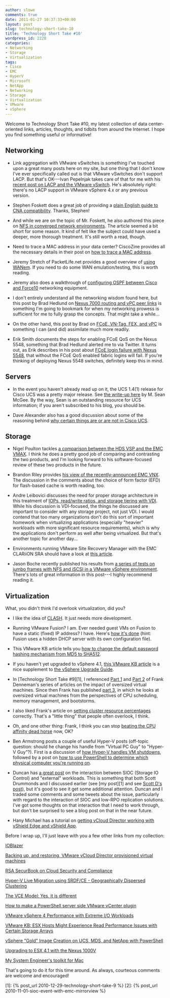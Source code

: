 ```yaml
---
author: slowe
comments: true
date: 2011-01-27 10:37:33+00:00
layout: post
slug: technology-short-take-10
title: 'Technology Short Take #10'
wordpress_id: 2228
categories:
- Networking
- Storage
- Virtualization
tags:
- Cisco
- EMC
- HyperV
- Microsoft
- NetApp
- Networking
- Storage
- Virtualization
- VMware
- vSphere
---
```


Welcome to Technology Short Take #10, my latest collection of data center-oriented links, articles, thoughts, and tidbits from around the Internet. I hope you find something useful or informative!

## Networking

* Link aggregation with VMware vSwitches is something I've touched upon a great many posts here on my site, but one thing that I don't know I've ever specifically called out is that VMware vSwitches don't support LACP. But that's OK---Ivan Pepelnjak takes care of that for me with his [recent post on LACP and the VMware vSwitch](http://blog.ioshints.info/2011/01/vmware-vswitch-does-not-support-lacp.html). He's absolutely right: there's no LACP support in VMware vSphere 4.x or any previous version.

* Stephen Foskett does a great job of providing a [plain English guide to CNA compatibility](http://blog.fosketts.net/2011/01/24/vmware-esx-fcoe-cna-compatibility-plain-english/). Thanks, Stephen!

* And while we are on the topic of Mr. Foskett, he also authored this piece on [NFS in converged network environments](http://www.networkcomputing.com/next-gen-network/is-nfs-a-viable-protocol-for-converged-networking.php). The article seemed a bit short for some reason. It kind of felt like the subject could have used a deeper, more thorough treatment. It's still worth a read, though.

* Need to trace a MAC address in your data center? CiscoZine provides all the necessary details in their post on [how to trace a MAC address](http://www.ciscozine.com/2011/01/12/how-to-trace-mac-address/).

* Jeremy Stretch of PacketLife.net provides a good overview of [using WANem](http://packetlife.net/blog/2011/jan/12/emulating-wans-wanem/). If you need to do some WAN emulation/testing, this is worth reading.

* Jeremy also does a walkthrough of [configuring OSPF between Cisco and Force10](http://packetlife.net/blog/2010/nov/8/configuring-ospfv2-between-cisco-and-force10/) networking equipment.

* I don't entirely understand all the networking wisdom found here, but this post by Brad Hedlund on [Nexus 7000 routing and vPC peer links](http://bradhedlund.com/2010/12/16/routing-over-nexus-7000-vpc-peer-link-yes-and-no/) is something I'm going to bookmark for when my networking prowess is sufficient for me to fully grasp the concepts. That might take a while...

* On the other hand, this post by Brad on [FCoE, VN-Tag, FEX, and vPC](http://bradhedlund.com/2010/12/09/great-questions-on-fcoe-vntag-fex-vpc/) is something I can (and did) assimilate much more readily.

* Erik Smith documents the steps for enabling FCoE QoS on the Nexus 5548, something that Brad Hedlund alerted me to via Twitter. It turns out, as Erik describes in his post about [FCoE login failure with Nexus 5548](http://brasstacksblog.typepad.com/brass-tacks/2011/01/fcoe-login-failure-when-connecting-to-nexus-5548.html), that without the FCoE QoS enabled fabric logins will fail. If you're thinking of deploying Nexus 5548 switches, definitely keep this in mind.

## Servers

* In the event you haven't already read up on it, the UCS 1.4(1) release for Cisco UCS was a pretty major release. See [the write-up here](http://www.mseanmcgee.com/2010/12/ciscos-stocking-stuffer-for-ucs-customers-firmware-release-1-41/) by M. Sean McGee. By the way, Sean is an outstanding resource for UCS information; if you aren't subscribed to his blog, you should be.

* Dave Alexander also has a good discussion about some of the reasoning behind [why certain things are or are not in Cisco UCS](http://www.unifiedcomputingblog.com/?p=178).

## Storage

* Nigel Poulton tackles [a comparison between the HDS VSP and the EMC VMAX](http://blog.nigelpoulton.com/vmax-vs-vsp/). I think he does a pretty good job of comparing and contrasting the two products, and I'm looking forward to his software-focused review of these two products in the future.

* Brandon Riley provides [his view of the recently-announced EMC VNX](http://www.virtualinsanity.com/index.php/2011/01/21/my-take-on-emc-vnx/). The discussion in the comments about the choice of form factor (EFD) for flash-based cache is worth reading, too.

* Andre Leibovici discusses the need for proper storage architecture in this treatment of [IOPs, read/write ratios, and storage tiering with VDI](http://myvirtualcloud.net/?p=1421). While his discussion is VDI-focused, the things he discussed are important to consider with any storage project, not just VDI. I would contend that too many organizations don't do this sort of important homework when virtualizing applications (especially "heavier" workloads with more significant resource requirements), which is why the applications don't perform as well after being virtualized. But that's another topic for another day...

* Environments running VMware Site Recovery Manager with the EMC CLARiiON SRA should have a look at [this article](http://goingvirtual.wordpress.com/2011/01/07/vmware-srm-with-clariion-sra-gotcha/).

* Jason Boche recently published his results from [a series of tests on jumbo frames with NFS and iSCSI in a VMware vSphere environment](http://www.boche.net/blog/index.php/2011/01/24/jumbo-frames-comparison-testing-with-ip-storage-and-vmotion/). There's lots of great information in this post---I highly recommend reading it.

## Virtualization

What, you didn't think I'd overlook virtualization, did you?

* I like the idea of [CLASH](http://blog.mccrory.me/2011/01/11/clash-cloud-admin-shell/). It just needs more development.

* Running VMware Fusion? I am. Ever needed guest VMs on Fusion to have a static (fixed) IP address? I have. Here's [how it's done](http://www.stereoplex.com/blog/vmware-fusion-guests-with-a-static-ip) (hint: Fusion uses a hidden DHCP server with its own configuration file).

* This VMware KB article tells you [how to change the default password hashing mechanism from MD5 to SHA512](http://kb.vmware.com/kb/1032666).

* If you haven't yet upgraded to vSphere 4.1, [this VMware KB article](http://kb.vmware.com/kb/1022104) is a nice supplement to [the vSphere Upgrade Guide](http://www.vmware.com/pdf/vsphere4/r41/vsp_41_upgrade_guide.pdf).

* In [Technology Short Take #9][1], I referenced [Part 1](http://frankdenneman.nl/2010/12/impact-of-oversized-virtual-machines-part-1/) and [Part 2](http://frankdenneman.nl/2010/12/impact-of-oversized-virtual-machines-part-2/) of Frank Denneman's series of articles on the impact of oversized virtual machines. Since then Frank has published [part 3](http://frankdenneman.nl/2011/01/impact-of-oversized-virtual-machines-part-3/), in which he looks at oversized virtual machines from the perspectives of CPU scheduling, memory management, and bootstorms.

* I also liked Frank's article on [setting cluster resource percentages](http://frankdenneman.nl/2011/01/setting-correct-percentage-of-cluster-resources-reserved/) correctly. That's a "little thing" that people often overlook, I think.

* Oh, and one other thing: Frank, I think you can stop [beating the CPU affinity dead horse](http://frankdenneman.nl/2011/01/beating-a-dead-horse-using-cpu-affinity/) now, OK?

* Ben Armstrong posts a couple of useful Hyper-V posts (off-topic question: should he change his handle from "Virtual PC Guy" to "Hyper-V Guy"?). First is a discussion of [how Hyper-V handles VM shutdowns](http://blogs.msdn.com/b/virtual_pc_guy/archive/2011/01/11/shutting-down-a-virtual-machine.aspx), followed by a post on [how to use PowerShell to determine which physical computer you're running on](http://blogs.msdn.com/b/virtual_pc_guy/archive/2011/01/07/what-physical-computer-am-i-on.aspx).

* Duncan has [a great post](http://www.yellow-bricks.com/2011/01/20/enable-storage-io-control-on-all-datastores/) on the interaction between SIOC (Storage IO Control) and "external" workloads. This is something that both Scott Drummonds and I discussed earlier (see [my post][1] and see [Scott D's post](http://vpivot.com/2010/11/03/sioc-event-ignore-or-panic/)), but it's good to see it get some additional attention. Duncan and I traded some comments and some tweets about the issue, particularly with regard to the interaction of SIOC and low-RPO replication solutions. I've got some thoughts on that interaction that I need to work through, but don't be surprised to see a blog post on that in the near future.

* Hany Michael has a tutorial on [getting vCloud Director working with vShield Edge and vShield App](http://www.hypervizor.com/2011/01/integrating-vmware-vcloud-director-with-vshield-edge-and-vshield-app/).

Before I wrap up, I'll just leave with you a few other links from my collection:

[IOBlazer](http://labs.vmware.com/flings/ioblazer)  

[Backing up, and restoring, VMware vCloud Director provisioned virtual machines](http://blogs.vmware.com/uptime/2010/09/backing-up-and-restoring-vmware-cloud-director-provisioned-virtual-machines.html)  

[RSA SecurBook on Cloud Security and Compliance](http://rsa.com/node.aspx?id=3382)  

[Hyper-V Live Migration using SRDF/CE - Geographically Dispersed Clustering](http://msmvps.com/blogs/jtoner/archive/2010/01/05/hyper-v-live-migration-using-srdf-ce.aspx)  

[The VCE Model: Yes, it is different](http://nickapedia.com/2011/01/22/the-vce-model-yes-it-is-different/)  

[How to make a PowerShell server side VMware vCenter plugin](https://community.emc.com/message/522461#522461)  

[VMware vSphere 4 Performance with Extreme I/O Workloads](http://www.vmware.com/resources/techresources/10054)  

[VMware KB: ESX Hosts Might Experience Read Performance Issues with Certain Storage Arrays](http://kb.vmware.com/kb/1002598)  

[vSphere "Gold" Image Creation on UCS, MDS, and NetApp with PowerShell](http://www.theselights.com/2010/12/vsphere-gold-image-creation-on-ucs-mds.html)  

[Upgrading to ESX 4.1 with the Nexus 1000V](https://www.myciscocommunity.com/docs/DOC-17797)  

[My System Engineer's toolkit for Mac](http://teneo.wordpress.com/2010/12/30/my-system-engineers-toolkit-for-mac/)

That's going to do it for this time around. As always, courteous comments are welcome and encouraged!

[1]: {% post_url 2010-12-29-technology-short-take-9 %}
[2]: {% post_url 2010-11-01-sioc-event-with-emc-mirrorview %}
